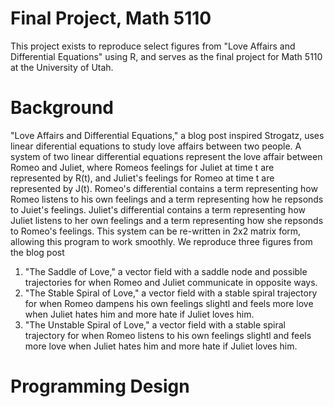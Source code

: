 # Final Project, Math 5110
This project exists to reproduce select figures from "Love Affairs and Differential Equations" using R, and serves as the final project for Math 5110 at the University of Utah. 
# Background
"Love Affairs and Differential Equations," a blog post inspired Strogatz, uses linear diferential equations to study love affairs between two people. A system of two linear differential equations represent the love affair between Romeo and Juliet, where Romeos feelings for Juliet at time t are represented by R(t), and Juliet's feelings for Romeo at time t are represented by J(t). Romeo's differential contains a term representing how Romeo listens to his own feelings and a term representing how he repsonds to Juiet's feelings. Juliet's differential contains a term representing how Juliet listens to her own feelings and a term representing how she repsonds to Romeo's feelings. This system can be re-written in 2x2 matrix form, allowing this program to work smoothly. We reproduce three figures from the blog post
1. "The Saddle of Love," a vector field with a saddle node and possible trajectories for when Romeo and Juliet communicate in opposite ways.
2. "The Stable Spiral of Love," a vector field with a stable spiral trajectory for when Romeo dampens his own feelings slightl and feels more love when Juliet hates him and more hate if Juliet loves him.
3. "The Unstable Spiral of Love," a vector field with a stable spiral trajectory for when Romeo listens to his own feelings slightl and feels more love when Juliet hates him and more hate if Juliet loves him.
# Programming Design 
